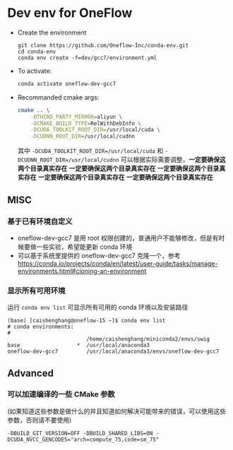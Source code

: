 # Dev env for OneFlow

- Create the environment
    ```
    git clone https://github.com/Oneflow-Inc/conda-env.git
    cd conda-env
    conda env create -f=dev/gcc7/environment.yml
    ```

- To activate:
    ```bash
    conda activate oneflow-dev-gcc7
    ```

- Recommanded cmake args:
    ```bash
    cmake .. \
        -DTHIRD_PARTY_MIRROR=aliyun \
        -DCMAKE_BUILD_TYPE=RelWithDebInfo \
        -DCUDA_TOOLKIT_ROOT_DIR=/usr/local/cuda \
        -DCUDNN_ROOT_DIR=/usr/local/cudnn
    ```
    其中 `-DCUDA_TOOLKIT_ROOT_DIR=/usr/local/cuda` 和 `-DCUDNN_ROOT_DIR=/usr/local/cudnn` 可以根据实际需要调整，**一定要确保这两个目录真实存在**
    **一定要确保这两个目录真实存在**
    **一定要确保这两个目录真实存在**
    **一定要确保这两个目录真实存在**
    **一定要确保这两个目录真实存在**

## MISC
### 基于已有环境自定义
- oneflow-dev-gcc7 是用 root 权限创建的，普通用户不能够修改，但是有时候要做一些实验，希望能更新 conda 环境
- 可以基于系统里提供的 oneflow-dev-gcc7 克隆一个，参考 https://conda.io/projects/conda/en/latest/user-guide/tasks/manage-environments.html#cloning-an-environment

### 显示所有可用环境
运行 `conda env list` 可显示所有可用的 conda 环境以及安装路径
```
(base) [caishenghang@oneflow-15 ~]$ conda env list
# conda environments:
#
                         /home/caishenghang/miniconda2/envs/swig
base                  *  /usr/local/anaconda3
oneflow-dev-gcc7         /usr/local/anaconda3/envs/oneflow-dev-gcc7
```

## Advanced
### 可以加速编译的一些 CMake 参数
(如果知道这些参数是做什么的并且知道如何解决可能带来的错误，可以使用这些参数，否则请不要使用)
```
-DBUILD_GIT_VERSION=OFF -DBUILD_SHARED_LIBS=ON -DCUDA_NVCC_GENCODES="arch=compute_75,code=sm_75"
```
